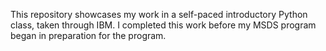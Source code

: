This repository showcases my work in a self-paced introductory Python class, taken through IBM.
I completed this work before my MSDS program began in preparation for the program.
